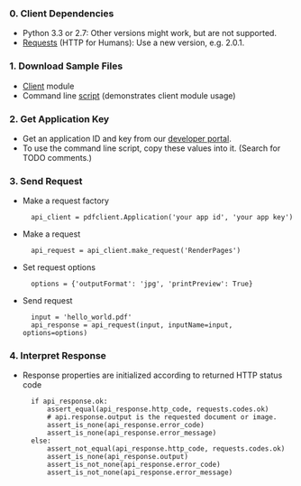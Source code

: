 <!-- do not remove !-->
### 0. Client Dependencies

* Python 3.3 or 2.7: Other versions might work, but are not supported.
* [Requests](http://docs.python-requests.org/en/latest/) (HTTP for Humans):
Use a new version, e.g. 2.0.1.

### 1. Download Sample Files

* [Client](download/pdfclient.py) module
* Command line [script](download/pdfprocess.py)
(demonstrates client module usage)

### 2. Get Application Key

* Get an application ID and key from our
[developer portal](http://api.datalogics-cloud.com/).
* To use the command line script, copy these values into it.
(Search for TODO comments.)

### 3. Send Request

* Make a request factory

        api_client = pdfclient.Application('your app id', 'your app key')

* Make a request

        api_request = api_client.make_request('RenderPages')

* Set request options

        options = {'outputFormat': 'jpg', 'printPreview': True}

* Send request 

        input = 'hello_world.pdf'
        api_response = api_request(input, inputName=input, options=options)

### 4. Interpret Response

* Response properties are initialized according to returned HTTP status code

        if api_response.ok:
            assert_equal(api_response.http_code, requests.codes.ok)
            # api.response.output is the requested document or image.
            assert_is_none(api_response.error_code)
            assert_is_none(api_response.error_message)
        else:
            assert_not_equal(api_response.http_code, requests.codes.ok)
            assert_is_none(api_response.output)
            assert_is_not_none(api_response.error_code)
            assert_is_not_none(api_response.error_message)

